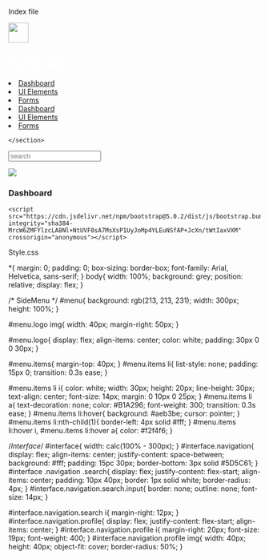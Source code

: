 Index file

<!DOCTYPE html>
<html lang="en">
<head>
    <meta charset="UTF-8">
    <meta name="viewport" content="width=device-width, initial-scale=1.0">
    <title>Document</title>
    <link href="https://cdn.jsdelivr.net/npm/bootstrap@5.0.2/dist/css/bootstrap.min.css" rel="stylesheet" integrity="sha384-EVSTQN3/azprG1Anm3QDgpJLIm9Nao0Yz1ztcQTwFspd3yD65VohhpuuCOmLASjC" crossorigin="anonymous">
    <link rel="stylesheet" href="https://use.fontawesome.com/releases/v5.15.4/css/all.css" integrity="sha384-DyZ88mC6Up2uqS4h/KRgHuoeGwBcD4Ng9SiP4dIRy0EXTlnuz47vAwmeGwVChigm" crossorigin="anonymous"/>
    <link rel="stylesheet" href="assets/css/style.css">
</head>
<body>
    <!--SideMenu-->     
    <section id="menu">
<div class="logo">
    <img src="assets/imgs/geometry.png" style="width: 40px;">
    <h2 style="color: white;">Dashboard</h2>

</div>
<div class="items">
    <li><i class="fas fa-chart-pie"></i><a href="#">Dashboard</a></li>
    <li><i class="fab fa-uikit"></i><a href="#">UI Elements</a></li>
    <li><i class="fas fa-edit"></i><a href="#">Forms</a></li>
    <li><i class="fas fa-chart-pie"></i><a href="#">Dashboard</a></li>
    <li><i class="fab fa-uikit"></i><a href="#">UI Elements</a></li>
    <li><i class="fas fa-edit"></i><a href="#">Forms</a></li>
</div>

    </section>
<!--Interface-->
<section id="interface">
    <div class="navigation">
        <!--search-->
        <div class="n1">
            <div class="search">
                <i class="fa-solid fa-magnifying-glass"></i>
                <form >
                    <input type="text" placeholder="search">
                </form>
            </div>
        </div>
        <!--profile-->
        <div class="profile">
            <i class="far fa-belt"></i>
            <img src="assets/imgs/logo.png" >
        </div>
    </div>
<!--Title-->
<h3 class="i-name">Dashboard</h3>
</section>



    <script src="https://cdn.jsdelivr.net/npm/bootstrap@5.0.2/dist/js/bootstrap.bundle.min.js" integrity="sha384-MrcW6ZMFYlzcLA8Nl+NtUVF0sA7MsXsP1UyJoMp4YLEuNSfAP+JcXn/tWtIaxVXM" crossorigin="anonymous"></script>
</body>
</html>




Style.css



*{
    margin: 0;
    padding: 0;
    box-sizing: border-box;
    font-family: Arial, Helvetica, sans-serif;
}
body{
    width: 100%;
    background: grey;
    position: relative;
    display: flex;
}

/* SideMenu */
#menu{
    background: rgb(213, 213, 231);
    width: 300px;
    height: 100%;
}

#menu.logo img{
    width: 40px;
    margin-right: 50px;
}

#menu.logo{
    display: flex;
    align-items: center;
    color: white;
    padding: 30px 0 0 30px;
}

#menu.items{
    margin-top: 40px;
}
#menu.items li{
list-style: none;
padding: 15px 0;
transition: 0.3s ease;
}

#menu.items li i{
    color: white;
    width: 30px;
    height: 20px;
    line-height: 30px;
    text-align: center;
    font-size: 14px;
    margin: 0 10px 0 25px;
}
#menu.items li a{
    text-decoration: none;
    color: #B1A296;
    font-weight: 300;
    transition: 0.3s ease;
}
#menu.items li:hover{
    background: #aeb3be;
    cursor: pointer;
}
#menu.items li:nth-child(1){
    border-left: 4px solid #fff;
}
#menu.items li:hover i,
#menu.items li:hover a{
    color: #f2f4f6;
}

/*Interface*/
#interface{
    width: calc(100% - 300px);
}
#interface.navigation{
    display: flex;
    align-items: center;
    justify-content: space-between;
    background: #fff;
    padding: 15pc 30px;
    border-bottom: 3px solid #5D5C61;
}
#interface .navigation .search{
display: flex;
justify-content: flex-start;
align-items: center;
padding: 10px 40px;
border: 1px solid white;
border-radius: 4px;
}
#interface.navigation.search.input{
border: none;
outline: none;
font-size: 14px;
}

#interface.navigation.search i{
margin-right: 12px;
}
#interface.navigation.profile{
    display: flex;
    justify-content: flex-start;
    align-items: center;
}
#interface.navigation.profile i{
    margin-right: 20px;
    font-size: 19px;
    font-weight: 400;
}
#interface.navigation.profile img{
    width: 40px;
    height: 40px;
    object-fit: cover;
    border-radius: 50%;
}
